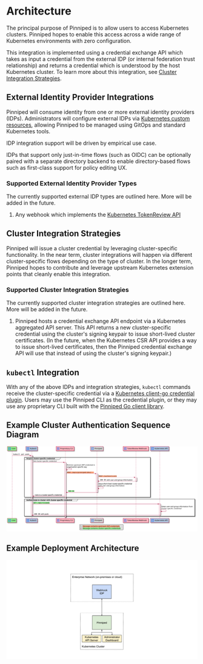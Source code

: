 # Architecture

The principal purpose of Pinniped is to allow users to access Kubernetes
clusters. Pinniped hopes to enable this access across a wide range of Kubernetes
environments with zero configuration.

This integration is implemented using a credential exchange API which takes as
input a credential from the external IDP (or internal federation trust
relationship) and returns a credential which is understood by the host
Kubernetes cluster. To learn more about this integration, see [Cluster
Integration Strategies](#cluster-integration-strategies).

## External Identity Provider Integrations

Pinniped will consume identity from one or more external identity providers
(IDPs). Administrators will configure external IDPs via [Kubernetes custom
resources](https://kubernetes.io/docs/concepts/extend-kubernetes/api-extension/custom-resources/),
allowing Pinniped to be managed using GitOps and standard Kubernetes tools.

IDP integration support will be driven by empirical use case.

IDPs that support only just-in-time flows (such as OIDC) can be optionally
paired with a separate directory backend to enable directory-based flows such as
first-class support for policy editing UX.

### Supported External Identity Provider Types

The currently supported external IDP types are outlined here. More will be added
in the future.

1. Any webhook which implements the
[Kubernetes TokenReview API](https://kubernetes.io/docs/reference/access-authn-authz/authentication/#webhook-token-authentication)

## Cluster Integration Strategies

Pinniped will issue a cluster credential by leveraging cluster-specific
functionality.  In the near term, cluster integrations will happen via different
cluster-specific flows depending on the type of cluster. In the longer term,
Pinniped hopes to contribute and leverage upstream Kubernetes extension points that
cleanly enable this integration.

### Supported Cluster Integration Strategies

The currently supported cluster integration strategies are outlined here. More
will be added in the future.

1. Pinniped hosts a credential exchange API endpoint via a Kubernetes aggregated API server.
This API returns a new cluster-specific credential using the cluster's signing keypair to
issue short-lived cluster certificates. (In the future, when the Kubernetes CSR API
provides a way to issue short-lived certificates, then the Pinniped credential exchange API
will use that instead of using the cluster's signing keypair.)

## `kubectl` Integration

With any of the above IDPs and integration strategies, `kubectl` commands receive the
cluster-specific credential via a
[Kubernetes client-go credential plugin](https://kubernetes.io/docs/reference/access-authn-authz/authentication/#client-go-credential-plugins).
Users may use the Pinniped CLI as the credential plugin, or they may use any proprietary CLI
built with the [Pinniped Go client library](generated).

## Example Cluster Authentication Sequence Diagram

![example-cluster-authentication-sequence-diagram](img/pinniped.svg)

## Example Deployment Architecture

![example-deployment-architecture](img/pinniped-architecture.svg)
